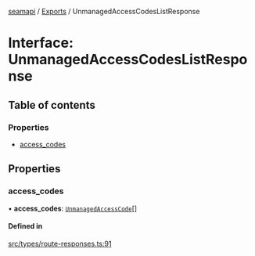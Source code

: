 [seamapi](../README.md) / [Exports](../modules.md) / UnmanagedAccessCodesListResponse

# Interface: UnmanagedAccessCodesListResponse

## Table of contents

### Properties

- [access\_codes](UnmanagedAccessCodesListResponse.md#access_codes)

## Properties

### access\_codes

• **access\_codes**: [`UnmanagedAccessCode`](UnmanagedAccessCode.md)[]

#### Defined in

[src/types/route-responses.ts:91](https://github.com/seamapi/javascript/blob/main/src/types/route-responses.ts#L91)
